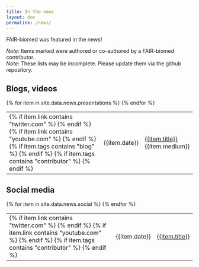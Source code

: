 ```yaml
---
title: In the news
layout: doc
permalink: /news/
---
```


FAIR-biomed was featured in the news!

<div class="news-comment"><i>Note:</i> Items marked <i class="fas fa-user-edit pad-md"></i> were authored or co-authored by a FAIR-biomed contributor.</div>

<div class="news-comment"><i>Note:</i> These lists may be incomplete. Please update them via the github repository.</div>


## Blogs, videos

<table id="news-blog" class="news-table">
{% for item in site.data.news.presentations %}
    <tr>
        <td>
            {% if item.link contains "twitter.com" %}
                <i class="fab fa-twitter"></i>
            {% endif %}
            {% if item.link contains "youtube.com" %}
                <i class="fab fa-youtube"></i>
            {% endif %}
            {% if item.tags contains "blog" %}
                <i class="fas fa-blog"></i>
            {% endif %}
            {% if item.tags contains "contributor" %}
                <i class="fas fa-user-edit"></i>
            {% endif %}
         </td>
        <td>{{item.date}}</td>
        <td><a href="{{item.link}}">{{item.title}}</a><br/>{{item.medium}}</td>
    </tr>
{% endfor %}
</table>


## Social media 

<table id="news-social" class="news-table">
{% for item in site.data.news.social %}
    <tr>
        <td>
            {% if item.link contains "twitter.com" %}
                <i class="fab fa-twitter"></i>
            {% endif %}
            {% if item.link contains "youtube.com" %}
                <i class="fab fa-youtube"></i>
            {% endif %}
            {% if item.tags contains "contributor" %}
                <i class="fas fa-user-edit"></i>
            {% endif %}
         </td>
        <td>{{item.date}}</td>
        <td><a href="{{item.link}}">{{item.title}}</a></td>
    </tr>
{% endfor %}
</table>

